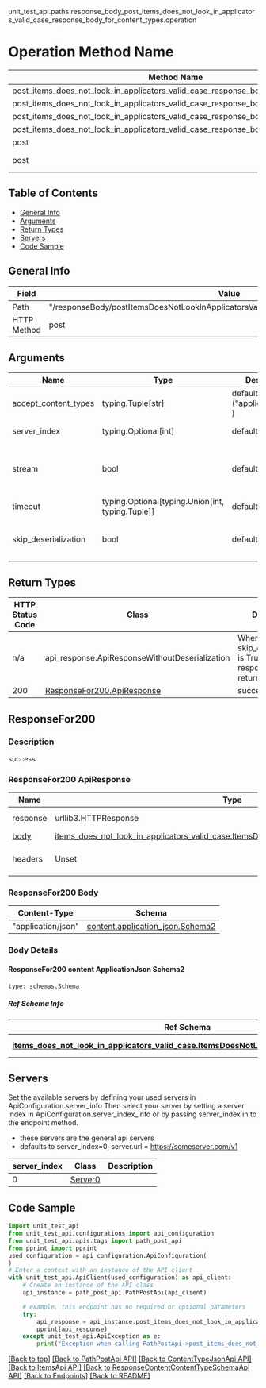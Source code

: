 unit_test_api.paths.response_body_post_items_does_not_look_in_applicators_valid_case_response_body_for_content_types.operation
# Operation Method Name

| Method Name | Api Class | Notes |
| ----------- | --------- | ----- |
| post_items_does_not_look_in_applicators_valid_case_response_body_for_content_types | [PathPostApi](../../apis/tags/path_post_api.md) | This api is only for tag=path.post |
| post_items_does_not_look_in_applicators_valid_case_response_body_for_content_types | [ContentTypeJsonApi](../../apis/tags/content_type_json_api.md) | This api is only for tag=contentType_json |
| post_items_does_not_look_in_applicators_valid_case_response_body_for_content_types | [ItemsApi](../../apis/tags/items_api.md) | This api is only for tag=items |
| post_items_does_not_look_in_applicators_valid_case_response_body_for_content_types | [ResponseContentContentTypeSchemaApi](../../apis/tags/response_content_content_type_schema_api.md) | This api is only for tag=response.content.contentType.schema |
| post | ApiForPost | This api is only for this endpoint |
| post | ResponseBodyPostItemsDoesNotLookInApplicatorsValidCaseResponseBodyForContentTypes | This api is only for path=/responseBody/postItemsDoesNotLookInApplicatorsValidCaseResponseBodyForContentTypes |

## Table of Contents
- [General Info](#general-info)
- [Arguments](#arguments)
- [Return Types](#return-types)
- [Servers](#servers)
- [Code Sample](#code-sample)

## General Info
| Field | Value |
| ----- | ----- |
| Path | "/responseBody/postItemsDoesNotLookInApplicatorsValidCaseResponseBodyForContentTypes" |
| HTTP Method | post |

## Arguments

Name | Type | Description  | Notes
------------- | ------------- | ------------- | -------------
accept_content_types | typing.Tuple[str] | default is ("application/json", ) | Tells the server the content type(s) that are accepted by the client
server_index | typing.Optional[int] | default is None | Allows one to select a different [server](#servers). If not None, must be one of [0]
stream | bool | default is False | if True then the response.content will be streamed and loaded from a file like object. When downloading a file, set this to True to force the code to deserialize the content to a FileSchema file
timeout | typing.Optional[typing.Union[int, typing.Tuple]] | default is None | the timeout used by the rest client
skip_deserialization | bool | default is False | when True, headers and body will be unset and an instance of api_response.ApiResponseWithoutDeserialization will be returned

## Return Types

HTTP Status Code | Class | Description
------------- | ------------- | -------------
n/a | api_response.ApiResponseWithoutDeserialization | When skip_deserialization is True this response is returned
200 | [ResponseFor200.ApiResponse](#responsefor200-apiresponse) | success

## ResponseFor200

### Description
success

### ResponseFor200 ApiResponse
Name | Type | Description  | Notes
------------- | ------------- | ------------- | -------------
response | urllib3.HTTPResponse | Raw response |
[body](#responsefor200-body) | [items_does_not_look_in_applicators_valid_case.ItemsDoesNotLookInApplicatorsValidCaseTuple](../../components/schema/items_does_not_look_in_applicators_valid_case.md#itemsdoesnotlookinapplicatorsvalidcasetuple) |  |
headers | Unset | headers were not defined |

### ResponseFor200 Body
Content-Type | Schema
------------ | -------
"application/json" | [content.application_json.Schema2](#responsefor200-content-applicationjson-schema2)

### Body Details
#### ResponseFor200 content ApplicationJson Schema2
```
type: schemas.Schema
```

##### Ref Schema Info
Ref Schema | Input Type | Output Type
---------- | ---------- | -----------
[**items_does_not_look_in_applicators_valid_case.ItemsDoesNotLookInApplicatorsValidCase**](../../components/schema/items_does_not_look_in_applicators_valid_case.md) | [items_does_not_look_in_applicators_valid_case.ItemsDoesNotLookInApplicatorsValidCaseTupleInput](../../components/schema/items_does_not_look_in_applicators_valid_case.md#itemsdoesnotlookinapplicatorsvalidcasetupleinput), [items_does_not_look_in_applicators_valid_case.ItemsDoesNotLookInApplicatorsValidCaseTuple](../../components/schema/items_does_not_look_in_applicators_valid_case.md#itemsdoesnotlookinapplicatorsvalidcasetuple) | [items_does_not_look_in_applicators_valid_case.ItemsDoesNotLookInApplicatorsValidCaseTuple](../../components/schema/items_does_not_look_in_applicators_valid_case.md#itemsdoesnotlookinapplicatorsvalidcasetuple)

## Servers

Set the available servers by defining your used servers in ApiConfiguration.server_info
Then select your server by setting a server index in ApiConfiguration.server_index_info or by
passing server_index in to the endpoint method.
- these servers are the general api servers
- defaults to server_index=0, server.url = https://someserver.com/v1

server_index | Class | Description
------------ | ----- | ------------
0 | [Server0](../../servers/server_0.md) |

## Code Sample

```python
import unit_test_api
from unit_test_api.configurations import api_configuration
from unit_test_api.apis.tags import path_post_api
from pprint import pprint
used_configuration = api_configuration.ApiConfiguration(
)
# Enter a context with an instance of the API client
with unit_test_api.ApiClient(used_configuration) as api_client:
    # Create an instance of the API class
    api_instance = path_post_api.PathPostApi(api_client)

    # example, this endpoint has no required or optional parameters
    try:
        api_response = api_instance.post_items_does_not_look_in_applicators_valid_case_response_body_for_content_types()
        pprint(api_response)
    except unit_test_api.ApiException as e:
        print("Exception when calling PathPostApi->post_items_does_not_look_in_applicators_valid_case_response_body_for_content_types: %s\n" % e)
```

[[Back to top]](#top)
[[Back to PathPostApi API]](../../apis/tags/path_post_api.md)
[[Back to ContentTypeJsonApi API]](../../apis/tags/content_type_json_api.md)
[[Back to ItemsApi API]](../../apis/tags/items_api.md)
[[Back to ResponseContentContentTypeSchemaApi API]](../../apis/tags/response_content_content_type_schema_api.md)
[[Back to Endpoints]](../../../README.md#Endpoints) [[Back to README]](../../../README.md)